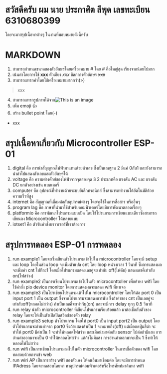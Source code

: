 # สวัสดีครับ ผม นาย ประกาศิต ลีพุด เลขทะเบียน 6310680399
โดยจะมาสรุปเนื้อหาต่างๆ ในงานที่มอบหมายดังนี้ครับ
# MARKDOWN
1. สามารถกำหนดขนาดของตัวอักษรโดยเครื่องหมาย # โดย # คือใหญ่สุด เรียงจากน้อยไปมาก
2. เน้นคำโดยการใช้ **xxx** ตัวเอียง *xxx* ขีดกลางตัวอักษร ~~xxx~~
3. สามารถแทรกคำโดยใช้เครื่องหมายมากกว่า(>)
>xxx
4. สามารถแทรกรูปภาพได้จาก![This is an image](https://myoctocat.com/assets/images/base-octocat.svg)
5. เพิ่ม emoji :+1: 
6. สร้าง bullet point โดย(-)
  - xxx
# สรุปเนื้อหาเกี่ยวกับ Microcontroller ESP-01
1. digital คือ การนำสัญญาณไฟฟ้ามาแทนด้วยตัวเลข ซึ่งเป็นเลขฐาน 2 มีแค่ 0กับ1 และยังสามารถนำค่าไปแสดงตัวเลขและตัวอักษรได้
2. voltage คือ ความต่างศักย์ของไฟฟ้าจากจุดสองจุด มี 2 ประเภทคือ แรงดัน AC และ แรงดัน DC ยกตัวอย่างเช่น แบตเตอรี่
3. computer คือ อุปกรณ์ที่ทำงานด้วยระบบอิเล็กทรอนิกส์ ซึ่งสามารถทำงานได้อัตโนมัติด้วยความเร็วที่สูง
4. internet คือ สัญญาณที่เชื่อมต่อกับอุปกรณ์ต่างๆ โดยจะใช้ในการสื่อสาร หรืออื่นๆ
5. program lag คือ ภาษาที่นำมาใช้สำหรับคอมพิวเตอร์โดยมีการพัฒนาตลอดเรื่อยๆ
6. platformio คือ การพัฒนาโปรแกรมแบบเปิด โดยใช้โปรแกรมการเขียนแบบเดียวซึ่งสามารถเขียนลง Microcontroller ได้หลายแบบ
7. iotset1 คือ ตัวรันคำสั่งบราวเซอร์ที่เราต้องการ
# สรุปการทดลอง ESP-01 การทดลอง
1. run example1 โดยจะเริ่มเขียนตัวโปรแกรมเข้าไปใน microcontroller โดยจะมี setup และ loop โดยในส่วน loop จะเพิ่มตัวแปล cnt โดย loop หน่วงเวลา 1 วินาที ซึ่งการแสดงผลจะเพิ่มค่า cnt ไปทีละ1 โดยเมื่อโปรแกรมแสดงเลขคู่จะเท่ากับ off(ไฟดับ) แสดงเลขคี่เท่ากับ on(ไฟสว่าง) 
2. run example2 เป็นการเขียนโปรแกรมเข้าไปในตัว microconttoller เพื่อค้าหา wifi โดยใช้คำสั่ง pio device monitor โดยการแสดงผลจะแสดง wifi ที่หาเจอ
3. run example3 เป็นโปรเขียนโปรแกรมเข้าไปใน microcontroller โดยให้ต่อ port 0 เป็น input port 1 เป็น output ซึ่งจากโปรแกรมจะแสดงการนับ ซึ่งถ้าค่าของ cnt เป็นเลขคู่จะเท่ากับoff(หลอดไม่สว่าง) ถ้าเป็นเลขคี่จะเท่ากับ(on) และจะมีการ delay ทุกๆ 0.5 วินาที
4. run relay นำตัว microcontroller ที่เขียนโปรแกรมเรียบร้อยแล้ว มาต่อเชื่อกับตัวของ relay โดยจะให้เป็นตัวเปิดปิดสวิตซ์ของตัว relay 
5. run example3 setup ตัวโปรแกรม โดยให้ port0 เป็น input port2 เป็น output โดยตัวโปรแกรมจะอ่านค่าจาก port0 ซึ่งถ้าแสดงค้าเป็น 1 จะหมายถึง(off) แต่เมื่อกดปุุ่มสีดำ จะทำให้ port0 มีค่าเป็น 1 จะทำให้หลอดไฟสว่าง และเมื่อนำมาต่อกับ sensor ไปต่อถ้ามีแสง การอ่านค่าออกมาจะเป็น 0 ทำให้หลอดไฟสว่าง แต่ถ้าไม่มีแสง การอ่านค่าออกมาจะเป็น 1 ซึ่งทำให้หลอดไฟไม่สว่าง
6. run wifi เป็นการเขียนโปรแกรมลงไปในตัว microcontroller ในการเชื่อตัวของ wifi โดยทดสอบด้วยการเข้า web
7. run wiri AP เป็นการสร้าง wifi ของตัวเอง ให้คนอื่นมาเชื่อมต่อ โดยจะมีการกำหนด IPAdress โดยจะทดสอบโดยหา หาอุปกรณ์คอมพิวเตอร์หรือโทรศัพท์มาค้นหา wifi
